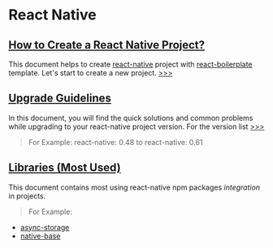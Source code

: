 # React Native

## [How to Create a React Native Project?](how-to-create-a-react-native-project.md)
This document helps to create [react-native](https://facebook.github.io/react-native/) project with [react-boilerplate](https://github.com/react-boilerplate/react-boilerplate) template. Let's start to create a new project. [>>>](how-to-create-a-react-native-project.md)

## [Upgrade Guidelines](UpgradeGuidelines/Readme.md)
In this document, you will find the quick solutions and common problems while upgrading to your react-native project version. For the version list [>>>](https://github.com/facebook/react-native/releases)
> For Example: react-native: 0.48 to react-native: 0.61

## [Libraries (Most Used)](Libraries/Readme.md)
This document contains most using react-native npm packages _integration_ in projects.
> For Example: 
-   [async-storage](https://github.com/react-native-community/async-storage)
-   [native-base](https://nativebase.io/)